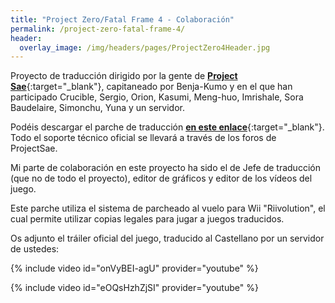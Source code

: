 ```yaml
---
title: "Project Zero/Fatal Frame 4 - Colaboración"
permalink: /project-zero-fatal-frame-4/
header:
  overlay_image: /img/headers/pages/ProjectZero4Header.jpg
---
```

Proyecto de traducción dirigido por la gente de [**Project Sae**](http://www.projectsae.es/sae.php){:target="_blank"}, 
capitaneado por Benja-Kumo y en el que han participado Crucible, Sergio, Orion, Kasumi, Meng-huo, 
Imrishale, Sora Baudelaire, Simonchu, Yuna y un servidor.

Podéis descargar el parche de traducción [**en este enlace**](http://www.projectsae.es/project-zero-4/parche-espanol.html){:target="_blank"}. 
Todo el soporte técnico oficial se llevará a través de los foros de ProjectSae.

Mi parte de colaboración en este proyecto ha sido el de Jefe de traducción (que no de todo el proyecto), 
editor de gráficos y editor de los vídeos del juego.

Este parche utiliza el sistema de parcheado al vuelo para Wii "Riivolution", el cual permite utilizar 
copias legales para jugar a juegos traducidos.

Os adjunto el tráiler oficial del juego, traducido al Castellano por un servidor de ustedes:

{% include video id="onVyBEI-agU" provider="youtube" %}

{% include video id="eOQsHzhZjSI" provider="youtube" %}
